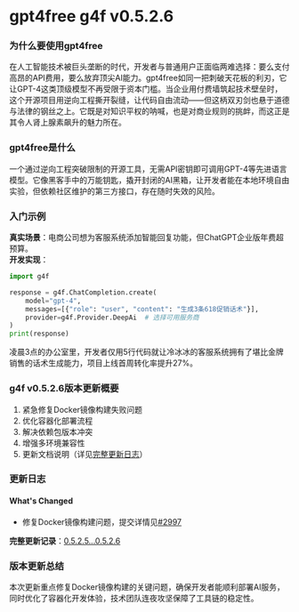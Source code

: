 # gpt4free g4f v0.5.2.6
### 为什么要使用gpt4free  
在人工智能技术被巨头垄断的时代，开发者与普通用户正面临两难选择：要么支付高昂的API费用，要么放弃顶尖AI能力。gpt4free如同一把刺破天花板的利刃，它让GPT-4这类顶级模型不再受限于资本门槛。当企业用付费墙筑起技术壁垒时，这个开源项目用逆向工程撕开裂缝，让代码自由流动——但这柄双刃剑也悬于道德与法律的钢丝之上。它既是对知识平权的呐喊，也是对商业规则的挑衅，而这正是其令人肾上腺素飙升的魅力所在。

### gpt4free是什么  
一个通过逆向工程突破限制的开源工具，无需API密钥即可调用GPT-4等先进语言模型。它像黑客手中的万能钥匙，撬开封闭的AI黑箱，让开发者能在本地环境自由实验，但依赖社区维护的第三方接口，存在随时失效的风险。

### 入门示例  
**真实场景**：电商公司想为客服系统添加智能回复功能，但ChatGPT企业版年费超预算。  
**开发实现**：  
```python
import g4f

response = g4f.ChatCompletion.create(
    model="gpt-4",
    messages=[{"role": "user", "content": "生成3条618促销话术"}],
    provider=g4f.Provider.DeepAi  # 选择可用服务商
)
print(response)
```
凌晨3点的办公室里，开发者仅用5行代码就让冷冰冰的客服系统拥有了堪比金牌销售的话术生成能力，项目上线首周转化率提升27%。

### g4f v0.5.2.6版本更新概要  
1. 紧急修复Docker镜像构建失败问题  
2. 优化容器化部署流程  
3. 解决依赖包版本冲突  
4. 增强多环境兼容性  
5. 更新文档说明（详见[完整更新日志](https://github.com/xtekky/gpt4free/compare/0.5.2.5...0.5.2.6)）

### 更新日志  

#### What's Changed  
- 修复Docker镜像构建问题，提交详情见[#2997](https://github.com/xtekky/gpt4free/pull/2997)

**完整更新记录**：[0.5.2.5...0.5.2.6](https://github.com/xtekky/gpt4free/compare/0.5.2.5...0.5.2.6)

### 版本更新总结  
本次更新重点修复Docker镜像构建的关键问题，确保开发者能顺利部署AI服务，同时优化了容器化开发体验，技术团队连夜攻坚保障了工具链的稳定性。